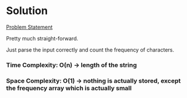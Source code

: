 # Solution

[Problem Statement](https://adventofcode.com/2020/day/2)

Pretty much straight-forward.

Just parse the input correctly and count the frequency of characters.

### Time Complexity: O(n) -> length of the string
### Space Complexity: O(1) -> nothing is actually stored, except the frequency array which is actually small